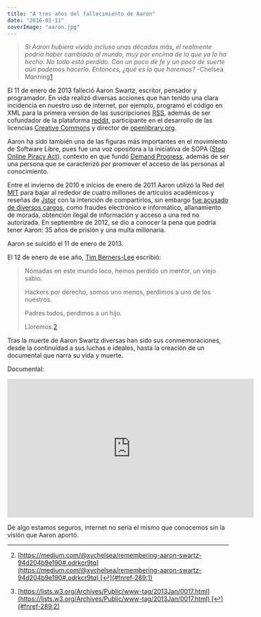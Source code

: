 ```yaml
---
title: "A tres años del fallecimiento de Aaron"
date: "2016-01-11"
coverImage: "aaron.jpg"
---
```


> _Si Aaron hubiera vivido incluso unas décadas más, él realmente podría haber cambiado al mundo, muy por encima de lo que ya lo ha hecho. No todo está perdido. Con un poco de fe y un poco de suerte aún podemos hacerlo. Entonces, ¿qué es lo que haremos?_ -Chelsea Manning[1](#fn-289:1)

El 11 de enero de 2013 falleció Aaron Swartz, escritor, pensador y programador. En vida realizó diversas acciones que han tenido una clara incidencia en nuestro uso de internet, por ejemplo, programó el código en XML para la primera versión de las suscripciones [RSS](https://es.wikipedia.org/wiki/RSS), además de ser cofundador de la plataforma [reddit](https://www.reddit.com/), participante en el desarrollo de las licencias [Creative Commons](https://creativecommons.org/) y director de [openlibrary.org](https://openlibrary.org/).

Aaron ha sido también una de las figuras más importantes en el movimiento de Software Libre, pues fue una voz opositora a la iniciativa de SOPA ([Stop Online Piracy Act](https://es.wikipedia.org/wiki/Stop_Online_Piracy_Act)), contexto en que fundó [Demand Progress](https://demandprogress.org/), además de ser una persona que se caracterizó por promover el acceso de las personas al conocimiento.

Entre el invierno de 2010 e inicios de enero de 2011 Aaron utilizó la Red del [MIT](http://web.mit.edu/) para bajar al rededor de cuatro millones de artículos académicos y reseñas de [Jstor](https://es.wikipedia.org/wiki/JSTOR) con la intención de compartirlos, sin embargo [fue acusado de diversos cargos](https://en.wikipedia.org/wiki/United_States_v._Swartz), como fraudes electrónico e informático, allanamiento de morada, obtención ilegal de información y acceso a una red no autorizada. En septiembre de 2012, se dio a conocer la pena que podría tener Aaron: 35 años de prisión y una multa millonaria.

Aaron se suicidó el 11 de enero de 2013.

El 12 de enero de ese año, [Tim Berners-Lee](https://es.wikipedia.org/wiki/Tim_Berners-Lee) escribió:

> Nómadas en este mundo loco, hemos perdido un mentor, un viejo sabio.
> 
> Hackers por derecho, somos uno menos, perdimos a uno de los nuestros.
> 
> Padres todos, perdimos a un hijo.
> 
> Lloremos.[2](#fn-289:2)

Tras la muerte de Aaron Swartz diversas han sido sus conmemoraciones, desde la continuidad a sus luchas e ideales, hasta la creación de un documental que narra su vida y muerte.

Documental:

<iframe width="560" height="315" src="https://www.youtube.com/embed/vXr-2hwTk58" frameborder="0" allowfullscreen></iframe>

De algo estamos seguros, internet no sería el mismo que conocemos sin la visión que Aaron aportó.

* * *

2. [https://medium.com/@xychelsea/remembering-aaron-swartz-94d204b9e190#.odrkcr9tq](https://medium.com/@xychelsea/remembering-aaron-swartz-94d204b9e190#.odrkcr9tq) [↩](#fnref-289:1)
    

4. [https://lists.w3.org/Archives/Public/www-tag/2013Jan/0017.html](https://lists.w3.org/Archives/Public/www-tag/2013Jan/0017.html) [↩](#fnref-289:2)
